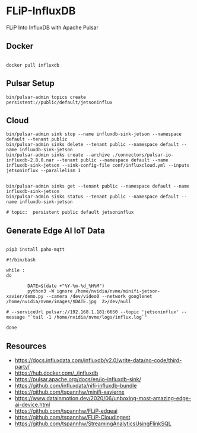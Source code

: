 # FLiP-InfluxDB

FLiP Into InfluxDB with Apache Pulsar


## Docker

```

docker pull influxdb

```

## Pulsar Setup

```
bin/pulsar-admin topics create persistent://public/default/jetsoninflux
```

## Cloud

```
bin/pulsar-admin sink stop --name influxdb-sink-jetson --namespace default --tenant public
bin/pulsar-admin sinks delete --tenant public --namespace default --name influxdb-sink-jetson
bin/pulsar-admin sinks create --archive ./connectors/pulsar-io-influxdb-2.8.0.nar --tenant public --namespace default --name influxdb-sink-jetson --sink-config-file conf/influxcloud.yml --inputs jetsoninflux --parallelism 1


bin/pulsar-admin sinks get --tenant public --namespace default --name influxdb-sink-jetson
bin/pulsar-admin sinks status --tenant public --namespace default --name influxdb-sink-jetson

# topic:  persistent public default jetsoninflux

```

## Generate Edge AI IoT Data

```

pip3 install paho-mqtt

#!/bin/bash

while :
do

        DATE=$(date +"%Y-%m-%d_%H%M")
        python3 -W ignore /home/nvidia/nvme/minifi-jetson-xavier/demo.py --camera /dev/video0 --network googlenet /home/nvidia/nvme/images/$DATE.jpg  2>/dev/null

# --serviceUrl pulsar://192.168.1.181:6650 --topic 'jetsoninflux' --message "`tail -1 /home/nvidia/nvme/logs/influx.log`"

done
```

## Resources

* https://docs.influxdata.com/influxdb/v2.0/write-data/no-code/third-party/
* https://hub.docker.com/_/influxdb
* https://pulsar.apache.org/docs/en/io-influxdb-sink/
* https://github.com/influxdata/nifi-influxdb-bundle
* https://github.com/tspannhw/minifi-xaviernx
* https://www.datainmotion.dev/2020/06/unboxing-most-amazing-edge-ai-device.html
* https://github.com/tspannhw/FLiP-edgeai
* https://github.com/tspannhw/FLiP-CloudIngest
* https://github.com/tspannhw/StreamingAnalyticsUsingFlinkSQL
